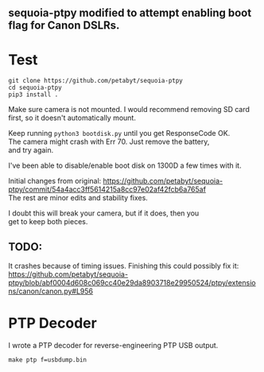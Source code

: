 ## sequoia-ptpy modified to attempt enabling boot flag for Canon DSLRs.  

# Test
```
git clone https://github.com/petabyt/sequoia-ptpy
cd sequoia-ptpy
pip3 install .
```
Make sure camera is not mounted. I would recommend removing SD card
first, so it doesn't automatically mount.  

Keep running `python3 bootdisk.py` until you get ResponseCode OK.  
The camera might crash with Err 70. Just remove the battery,  
and try again.  

I've been able to disable/enable boot disk on 1300D a few times with it.  

Initial changes from original: https://github.com/petabyt/sequoia-ptpy/commit/54a4acc3ff5614215a8cc97e02af42fcb6a765af  
The rest are minor edits and stability fixes.

I doubt this will break your camera, but if it does, then you  
get to keep both pieces.  

## TODO:
It crashes because of timing issues. Finishing this could possibly fix it:  
https://github.com/petabyt/sequoia-ptpy/blob/abf0004d608c069cc40e29da8903718e29950524/ptpy/extensions/canon/canon.py#L956

# PTP Decoder
I wrote a PTP decoder for reverse-engineering PTP USB output.  
```
make ptp f=usbdump.bin
```
